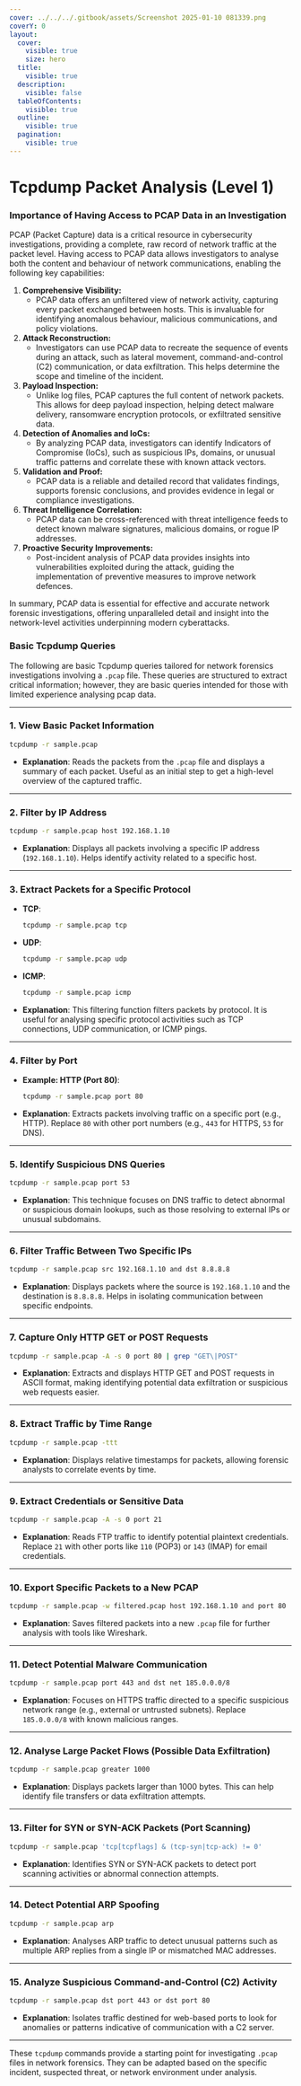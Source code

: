 ```yaml
---
cover: ../../../.gitbook/assets/Screenshot 2025-01-10 081339.png
coverY: 0
layout:
  cover:
    visible: true
    size: hero
  title:
    visible: true
  description:
    visible: false
  tableOfContents:
    visible: true
  outline:
    visible: true
  pagination:
    visible: true
---
```


# Tcpdump Packet Analysis (Level 1)

### **Importance of Having Access to PCAP Data in an Investigation**

PCAP (Packet Capture) data is a critical resource in cybersecurity investigations, providing a complete, raw record of network traffic at the packet level. Having access to PCAP data allows investigators to analyse both the content and behaviour of network communications, enabling the following key capabilities:

1. **Comprehensive Visibility:**
   * PCAP data offers an unfiltered view of network activity, capturing every packet exchanged between hosts. This is invaluable for identifying anomalous behaviour, malicious communications, and policy violations.
2. **Attack Reconstruction:**
   * Investigators can use PCAP data to recreate the sequence of events during an attack, such as lateral movement, command-and-control (C2) communication, or data exfiltration. This helps determine the scope and timeline of the incident.
3. **Payload Inspection:**
   * Unlike log files, PCAP captures the full content of network packets. This allows for deep payload inspection, helping detect malware delivery, ransomware encryption protocols, or exfiltrated sensitive data.
4. **Detection of Anomalies and IoCs:**
   * By analyzing PCAP data, investigators can identify Indicators of Compromise (IoCs), such as suspicious IPs, domains, or unusual traffic patterns and correlate these with known attack vectors.
5. **Validation and Proof:**
   * PCAP data is a reliable and detailed record that validates findings, supports forensic conclusions, and provides evidence in legal or compliance investigations.
6. **Threat Intelligence Correlation:**
   * PCAP data can be cross-referenced with threat intelligence feeds to detect known malware signatures, malicious domains, or rogue IP addresses.
7. **Proactive Security Improvements:**
   * Post-incident analysis of PCAP data provides insights into vulnerabilities exploited during the attack, guiding the implementation of preventive measures to improve network defences.

In summary, PCAP data is essential for effective and accurate network forensic investigations, offering unparalleled detail and insight into the network-level activities underpinning modern cyberattacks.

### Basic Tcpdump Queries

The following are basic Tcpdump queries tailored for network forensics investigations involving a `.pcap` file. These queries are structured to extract critical information; however, they are basic queries intended for those with limited experience analysing pcap data.

***

### 1. **View Basic Packet Information**

```bash
tcpdump -r sample.pcap
```

* **Explanation**: Reads the packets from the `.pcap` file and displays a summary of each packet. Useful as an initial step to get a high-level overview of the captured traffic.

***

### 2. **Filter by IP Address**

```bash
tcpdump -r sample.pcap host 192.168.1.10
```

* **Explanation**: Displays all packets involving a specific IP address (`192.168.1.10`). Helps identify activity related to a specific host.

***

### 3. **Extract Packets for a Specific Protocol**

*   **TCP**:

    ```bash
    tcpdump -r sample.pcap tcp
    ```
*   **UDP**:

    ```bash
    tcpdump -r sample.pcap udp
    ```
*   **ICMP**:

    ```bash
    tcpdump -r sample.pcap icmp
    ```
* **Explanation**: This filtering function filters packets by protocol. It is useful for analysing specific protocol activities such as TCP connections, UDP communication, or ICMP pings.

***

### 4. **Filter by Port**

*   **Example: HTTP (Port 80)**:

    ```bash
    tcpdump -r sample.pcap port 80
    ```
* **Explanation**: Extracts packets involving traffic on a specific port (e.g., HTTP). Replace `80` with other port numbers (e.g., `443` for HTTPS, `53` for DNS).

***

### 5. **Identify Suspicious DNS Queries**

```bash
tcpdump -r sample.pcap port 53
```

* **Explanation**: This technique focuses on DNS traffic to detect abnormal or suspicious domain lookups, such as those resolving to external IPs or unusual subdomains.

***

### 6. **Filter Traffic Between Two Specific IPs**

```bash
tcpdump -r sample.pcap src 192.168.1.10 and dst 8.8.8.8
```

* **Explanation**: Displays packets where the source is `192.168.1.10` and the destination is `8.8.8.8`. Helps in isolating communication between specific endpoints.

***

### 7. **Capture Only HTTP GET or POST Requests**

```bash
tcpdump -r sample.pcap -A -s 0 port 80 | grep "GET\|POST"
```

* **Explanation**: Extracts and displays HTTP GET and POST requests in ASCII format, making identifying potential data exfiltration or suspicious web requests easier.

***

### 8. **Extract Traffic by Time Range**

```bash
tcpdump -r sample.pcap -ttt
```

* **Explanation**: Displays relative timestamps for packets, allowing forensic analysts to correlate events by time.

***

### 9. **Extract Credentials or Sensitive Data**

```bash
tcpdump -r sample.pcap -A -s 0 port 21
```

* **Explanation**: Reads FTP traffic to identify potential plaintext credentials. Replace `21` with other ports like `110` (POP3) or `143` (IMAP) for email credentials.

***

### 10. **Export Specific Packets to a New PCAP**

```bash
tcpdump -r sample.pcap -w filtered.pcap host 192.168.1.10 and port 80
```

* **Explanation**: Saves filtered packets into a new `.pcap` file for further analysis with tools like Wireshark.

***

### 11. **Detect Potential Malware Communication**

```bash
tcpdump -r sample.pcap port 443 and dst net 185.0.0.0/8
```

* **Explanation**: Focuses on HTTPS traffic directed to a specific suspicious network range (e.g., external or untrusted subnets). Replace `185.0.0.0/8` with known malicious ranges.

***

### 12. **Analyse Large Packet Flows (Possible Data Exfiltration)**

```bash
tcpdump -r sample.pcap greater 1000
```

* **Explanation**: Displays packets larger than 1000 bytes. This can help identify file transfers or data exfiltration attempts.

***

### 13. **Filter for SYN or SYN-ACK Packets (Port Scanning)**

```bash
tcpdump -r sample.pcap 'tcp[tcpflags] & (tcp-syn|tcp-ack) != 0'
```

* **Explanation**: Identifies SYN or SYN-ACK packets to detect port scanning activities or abnormal connection attempts.

***

### 14. **Detect Potential ARP Spoofing**

```bash
tcpdump -r sample.pcap arp
```

* **Explanation**: Analyses ARP traffic to detect unusual patterns such as multiple ARP replies from a single IP or mismatched MAC addresses.

***

### 15. **Analyze Suspicious Command-and-Control (C2) Activity**

```bash
tcpdump -r sample.pcap dst port 443 or dst port 80
```

* **Explanation**: Isolates traffic destined for web-based ports to look for anomalies or patterns indicative of communication with a C2 server.

***

These `tcpdump` commands provide a starting point for investigating `.pcap` files in network forensics. They can be adapted based on the specific incident, suspected threat, or network environment under analysis.
